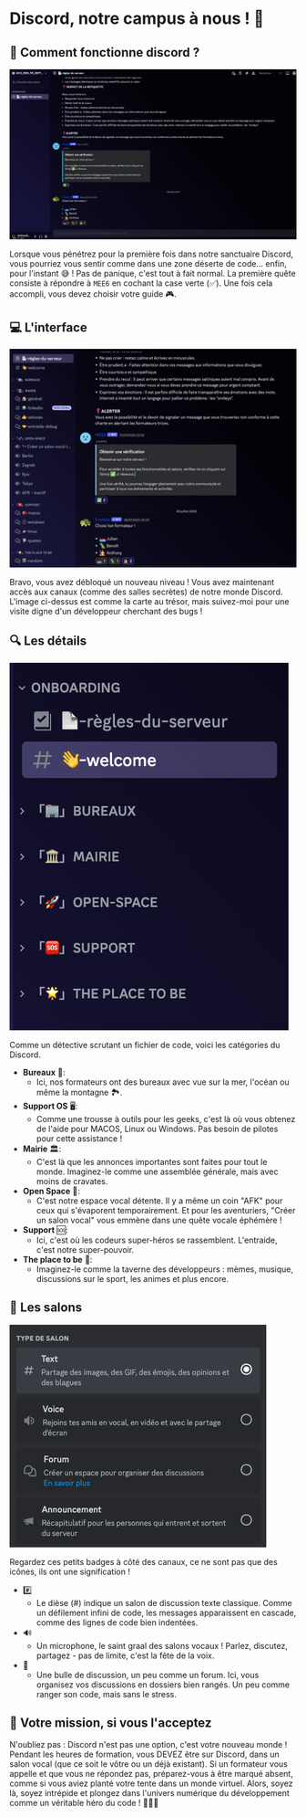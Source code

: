 # Discord, notre campus à nous ! 🏫

## 🤔 Comment fonctionne discord ?

![présentation du serveur sans rôle](assets/1.png)

Lorsque vous pénétrez pour la première fois dans notre sanctuaire Discord, vous pourriez vous sentir comme dans une zone déserte de code... enfin, pour l'instant 😅 ! Pas de panique, c'est tout à fait normal. La première quête consiste à répondre à `MEE6` en cochant la case verte (✅). Une fois cela accompli, vous devez choisir votre guide 🎮.

## 💻 L'interface

![présentation de l'interface](assets/2.png)

Bravo, vous avez débloqué un nouveau niveau ! Vous avez maintenant accès aux canaux (comme des salles secrètes) de notre monde Discord. L'image ci-dessus est comme la carte au trésor, mais suivez-moi pour une visite digne d'un développeur cherchant des bugs !

## 🔍 Les détails

![Toutes les catégories sont affichées](assets/3.png)

Comme un détective scrutant un fichier de code, voici les catégories du Discord.

-   **Bureaux** 🏢:
    -   Ici, nos formateurs ont des bureaux avec vue sur la mer, l'océan ou même la montagne 🏞️.
-   **Support OS** 🖥️:
    -   Comme une trousse à outils pour les geeks, c'est là où vous obtenez de l'aide pour MACOS, Linux ou Windows. Pas besoin de pilotes pour cette assistance !
-   **Mairie** 🏛️:
    -   C'est là que les annonces importantes sont faites pour tout le monde. Imaginez-le comme une assemblée générale, mais avec moins de cravates.
-   **Open Space** 🌌:
    -   C'est notre espace vocal détente. Il y a même un coin "AFK" pour ceux qui s'évaporent temporairement. Et pour les aventuriers, "Créer un salon vocal" vous emmène dans une quête vocale éphémère !
-   **Support** 🆘:
    -   Ici, c'est où les codeurs super-héros se rassemblent. L'entraide, c'est notre super-pouvoir.
-   **The place to be** 🌟:
    -   Imaginez-le comme la taverne des développeurs : mèmes, musique, discussions sur le sport, les animes et plus encore.

## 💬 Les salons

![description des salons](assets/5.png)

Regardez ces petits badges à côté des canaux, ce ne sont pas que des icônes, ils ont une signification !

-   #️⃣
    -   Le dièse (#) indique un salon de discussion texte classique. Comme un défilement infini de code, les messages apparaissent en cascade, comme des lignes de code bien indentées.
-   🔊
    -   Un microphone, le saint graal des salons vocaux ! Parlez, discutez, partagez - pas de limite, c'est la fête de la voix.
-   💬
    -   Une bulle de discussion, un peu comme un forum. Ici, vous organisez vos discussions en dossiers bien rangés. Un peu comme ranger son code, mais sans le stress.

## 📝 Votre mission, si vous l'acceptez

N'oubliez pas : Discord n'est pas une option, c'est votre nouveau monde ! Pendant les heures de formation, vous DEVEZ être sur Discord, dans un salon vocal (que ce soit le vôtre ou un déjà existant). Si un formateur vous appelle et que vous ne répondez pas, préparez-vous à être marqué absent, comme si vous aviez planté votre tente dans un monde virtuel.
Alors, soyez là, soyez intrépide et plongez dans l'univers numérique du développement comme un véritable héro du code ! 🦸‍♂️🚀
